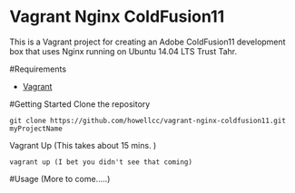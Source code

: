 # Vagrant Nginx ColdFusion11This is a Vagrant project for creating an Adobe ColdFusion11 development box that uses Nginx running on Ubuntu 14.04 LTS Trust Tahr.#Requirements- [Vagrant](https://www.vagrantup.com/)#Getting StartedClone the repository```git clone https://github.com/howellcc/vagrant-nginx-coldfusion11.git myProjectName```Vagrant Up (This takes about 15 mins. )```vagrant up (I bet you didn't see that coming)```#Usage(More to come.....)